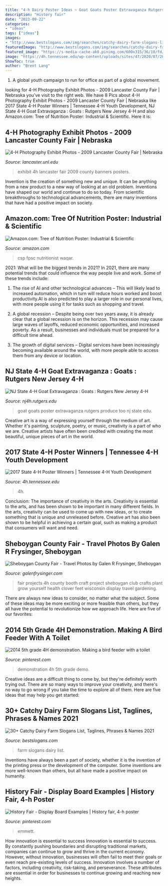 ```yaml
---
title: "4-h Dairy Poster Ideas ~ Goat Goats Poster Extravaganza Rutgers Produce Too Nj State Edu"
description: "History fair"
date: "2023-09-22"
categories:
- "ideas"
tags: ["ideas"]
images:
- "http://www.bestslogans.com/img/searches/catchy-dairy-farm-slogans-list-201709_0928.png"
featuredImage: "http://www.bestslogans.com/img/searches/catchy-dairy-farm-slogans-list-201709_0928.png"
featured_image: "https://s-media-cache-ak0.pinimg.com/600x315/36/18/fd/3618fd62cb4ed86536939130afcb0a50.jpg"
image: "https://4h.tennessee.edu/wp-content/uploads/sites/47/2020/07/20174HPosters-3.jpg"
ShowToc: true
author: "Brent Lang"
---
```



1. A global youth campaign to run for office as part of a global movement. 

	

		
looking for 4-H Photography Exhibit Photos - 2009 Lancaster County Fair | Nebraska you've visit to the right web. We have 8 Pics about 4-H Photography Exhibit Photos - 2009 Lancaster County Fair | Nebraska like 2017 State 4-H Poster Winners | Tennessee 4-H Youth Development, NJ State 4-H Goat Extravaganza : Goats : Rutgers New Jersey 4-H and also Amazon.com: Tree of Nutrition Poster: Industrial &amp; Scientific. Here it is:
		
    
## 4-H Photography Exhibit Photos - 2009 Lancaster County Fair | Nebraska

<img loading=lazy src="https://lancaster.unl.edu/4h/fair/photos/2009/StaticExhCheckIn/Photo3.jpg" onerror="this.onerror=null;this.src='https://tse1.mm.bing.net/th?id=OIP.TJHQJCBZReOnmeKVgzOzVgHaJ4&amp;pid=15.1';" alt="4-H Photography Exhibit Photos - 2009 Lancaster County Fair | Nebraska">

_Source: lancaster.unl.edu_

>exhibit 4h lancaster fair 2009 county banners posters. 

	

Invention is the creation of something new and unique. It can be anything from a new product to a new way of looking at an old problem. Inventions have shaped our world and continue to do so today. From scientific breakthroughs to technological advancements, there are many inventions that have had a positive impact on society.

    
## Amazon.com: Tree Of Nutrition Poster: Industrial &amp; Scientific

<img loading=lazy src="https://m.media-amazon.com/images/S/aplus-seller-content-images-us-east-1/ATVPDKIKX0DER/A1TQ4N91XDRCPR/B00H2XAPZI/NCfHzCSUW._UX600_TTW__.png" onerror="this.onerror=null;this.src='https://tse2.mm.bing.net/th?id=OIP.x26x0B3RwxqL451M9guQZwHaJ5&amp;pid=15.1';" alt="Amazon.com: Tree of Nutrition Poster: Industrial &amp; Scientific">

_Source: amazon.com_

>csp fpsc nutritionist waqar. 

	

2021: What will be the biggest trends in 2021?
In 2021, there are many potential trends that could influence the way people live and work. Some of these trends include:
1. The rise of AI and other technological advances – This will likely lead to increased automation, which in turn will reduce hours worked and boost productivity.AI is also predicted to play a larger role in our personal lives, with more people using it for tasks such as shopping and travel.

2. A global recession – Despite being over two years away, it is already clear that a global recession is on the horizon. This recession may cause large waves of layoffs, reduced economic opportunities, and increased poverty. As a result, businesses and individuals must be prepared for a difficult time ahead.

3. The growth of digital services – Digital services have been increasingly becoming available around the world, with more people able to access them from any device or location.

    
## NJ State 4-H Goat Extravaganza : Goats : Rutgers New Jersey 4-H

<img loading=lazy src="http://nj4h.rutgers.edu/images/photos/P1070039.jpg" onerror="this.onerror=null;this.src='https://tse2.mm.bing.net/th?id=OIP.mdnwFiFOTdO6p4tqpnvq9AHaFk&amp;pid=15.1';" alt="NJ State 4-H Goat Extravaganza : Goats : Rutgers New Jersey 4-H">

_Source: nj4h.rutgers.edu_

>goat goats poster extravaganza rutgers produce too nj state edu. 

	

Creative art is a way of expressing yourself through the medium of art. Whether it's painting, sculpture, poetry, or music, creativity is a part of who we are. Creative artists have often been credited with creating the most beautiful, unique pieces of art in the world.

    
## 2017 State 4-H Poster Winners | Tennessee 4-H Youth Development

<img loading=lazy src="https://4h.tennessee.edu/wp-content/uploads/sites/47/2020/07/20174HPosters-3.jpg" onerror="this.onerror=null;this.src='https://tse2.mm.bing.net/th?id=OIP.tCrF7uBLgxGvIi22q5bCOQHaEh&amp;pid=15.1';" alt="2017 State 4-H Poster Winners | Tennessee 4-H Youth Development">

_Source: 4h.tennessee.edu_

>4h. 

	

Conclusion: The importance of creativity in the arts.
Creativity is essential to the arts, and has been shown to be important in many different fields. In the arts, creativity can be used to come up with new ideas, or to create something that is unique and unreleased before. Creative art has also been shown to be helpful in achieving a certain goal, such as making a product that consumers will want and need.

    
## Sheboygan County Fair - Travel Photos By Galen R Frysinger, Sheboygan

<img loading=lazy src="http://galenf.com/wi/P8310055.jpg" onerror="this.onerror=null;this.src='https://tse2.mm.bing.net/th?id=OIP.J9I3UFwDW3qxxkvtp0CurgHaI0&amp;pid=15.1';" alt="Sheboygan County Fair - Travel Photos by Galen R Frysinger, Sheboygan">

_Source: galenfrysinger.com_

>fair projects 4h county booth craft project sheboygan club crafts plant grow yourself health clover feet wisconsin display travel gardening. 

	

There are always new ideas to consider, no matter what the subject. Some of these ideas may be more exciting or more feasible than others, but they all have the potential to revolutionize how we approach life. Here are five of our favorites: 

    
## 2014 5th Grade 4H Demonstration. Making A Bird Feeder With A Toilet

<img loading=lazy src="https://s-media-cache-ak0.pinimg.com/600x315/36/18/fd/3618fd62cb4ed86536939130afcb0a50.jpg" onerror="this.onerror=null;this.src='https://tse4.mm.bing.net/th?id=OIP.M7YHt166R5qV_EvB4ieVtQHaD4&amp;pid=15.1';" alt="2014 5th grade 4H demonstration. Making a bird feeder with a toilet">

_Source: pinterest.com_

>demonstration 4h 5th grade demo. 

	

Creative ideas are a difficult thing to come by, but they're definitely worth trying out. There are so many ways to improve your creativity, and there's no way to go wrong if you take the time to explore all of them. Here are five ideas that may help you get started: 

    
## 30+ Catchy Dairy Farm Slogans List, Taglines, Phrases &amp; Names 2021

<img loading=lazy src="http://www.bestslogans.com/img/searches/catchy-dairy-farm-slogans-list-201709_0928.png" onerror="this.onerror=null;this.src='https://tse2.mm.bing.net/th?id=OIP.mNXt4wNAkg5zRyWg3URAxQHaGL&amp;pid=15.1';" alt="30+ Catchy Dairy Farm Slogans List, Taglines, Phrases &amp; Names 2021">

_Source: bestslogans.com_

>farm slogans dairy list. 

	

Inventions have always been a part of society, whether it is the invention of the printing press or the development of the computer. Some inventions are more well-known than others, but all have made a positive impact on humanity.

    
## History Fair - Display Board Examples | History Fair, 4-h Poster

<img loading=lazy src="https://i.pinimg.com/originals/0c/b6/9f/0cb69f1b97feda846c5475c4c6f8f767.jpg" onerror="this.onerror=null;this.src='https://tse3.mm.bing.net/th?id=OIP.mIvRh24p-UI3yP0X9uWAQQHaJ4&amp;pid=15.1';" alt="History Fair - Display Board Examples | History fair, 4-h poster">

_Source: pinterest.com_

>emmett. 

	

How innovation is essential to success
Innovation is essential to success. By constantly pushing boundaries and disrupting traditional markets, companies can continue to grow and thrive in the current economy. However, without innovation, businesses will often fail to meet their goals or even reach pre-existing levels of success. Innovation involves a number of factors, including creativity, risk-taking, and perseverance. These attributes are essential in order for businesses to continue growing and reaching new heights.

